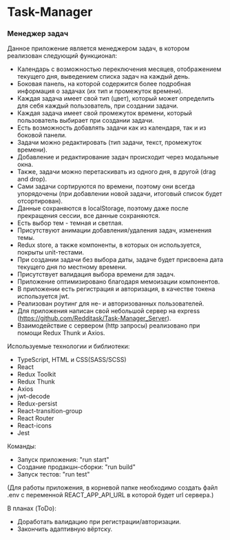 # Task-Manager

### Менеджер задач ###

Данное приложение является менеджером задач, в котором реализован следующий функционал:
- Календарь с возможностью переключения месяцев, отображением текущего дня, выведением списка задач на каждый день.
- Боковая панель, на которой содержится более подробная информация о задачах (их тип и промежуток времени).
- Каждая задача имеет свой тип (цвет), который может определить для себя каждый пользователь, при создании задачи.
- Каждая задача имеет свой промежуток времени, который пользователь выбирает при создании задачи.
- Есть возможность добавлять задачи как из календаря, так и из боковой панели. 
- Задачи можно редактировать (тип задачи, текст, промежуток времени).
- Добавление и редактирование задач происходит через модальные окна.
- Также, задачи можно перетаскивать из одного дня, в другой (drag and drop).
- Сами задачи сортируются по времени, поэтому они всегда упорядочены (при добавлении новой задачи, итоговый список будет отсортирован).
- Данные сохраняются в localStorage, поэтому даже после прекращения сессии, все данные сохраняются.
- Есть выбор тем - темная и светлая.
- Присутствуют анимации добавления/удаления задач, изменения темы.
- Redux store, а также компоненты, в которых он используется, покрыты unit-тестами.
- При создании задачи без выбора даты, задаче будет присвоена дата текущего дня по местному времени.
- Присутствует валидация выбора времени для задач.
- Приложение оптимизировано благодаря мемоизации компонентов.
- В приложении есть регистрация и авторизация, в качестве токена используется jwt.
- Реализован роутинг для не- и авторизованных пользователей.
- Для приложения написан свой небольшой сервер на express (https://github.com/Redditask/Task-Manager_Server).
- Взаимодействие с сервером (http запросы) реализовано при помощи Redux Thunk и Axios.

Используемые технологии и библиотеки:
- TypeScript, HTML и CSS(SASS/SCSS)
- React
- Redux Toolkit
- Redux Thunk
- Axios
- jwt-decode
- Redux-persist
- React-transition-group
- React Router
- React-icons
- Jest

Команды:
- Запуск приложения: "run start"
- Создание продакшн-сборки: "run build"
- Запуск тестов: "run test"

(Для работы приложения, в корневой папке необходимо создать файл .env с переменной REACT_APP_API_URL в которой будет url сервера.)

В планах (ToDo):
- Доработать валидацию при регистрации/авторизации.
- Закончить адаптивную вёртску.
